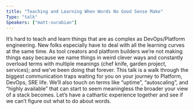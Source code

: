 ```yaml
---
title: "Teaching and Learning When Words No Good Sense Make"
Type: "talk"
Speakers: ["matt-surabian"]
---
```


It’s hard to teach and learn things that are as complex as DevOps/Platform engineering. New folks especially have to deal with all the learning curves at the same time. As tool creators and platform builders we’re not making things easy because we name things in weird clever ways and constantly overload terms with multiple meanings (chef knife, garden project, services); and we’ve been doing that forever. This talk is a walk through the biggest communication traps waiting for you on your journey to Platform, DevOps, SRE life. We’ll also touch on terms like “uptime”, “autoscaling”, and “highly available” that can start to seem meaningless the broader your view of a stack becomes. Let’s have a cathartic experience together and see if we can’t figure out what to do about words.
